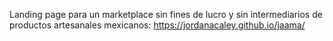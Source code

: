 Landing page para un marketplace sin fines de lucro y sin intermediarios de productos artesanales mexicanos: https://jordanacaley.github.io/jaama/